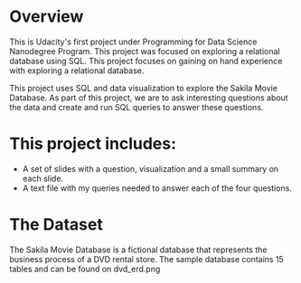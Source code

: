 # Overview
This is Udacity's first project under Programming for Data Science Nanodegree Program. This project was focused on exploring a relational database using SQL.
This project focuses on gaining on hand experience with exploring a relational database. 

This project uses SQL and data visualization to explore the Sakila Movie Database. As part of this project, we are to ask interesting questions about the data and create and run SQL queries to answer these questions.

# This project includes:
* A set of slides with a question, visualization and a small summary on each slide.
* A text file with my queries needed to answer each of the four questions.

# The Dataset
The Sakila Movie Database is a fictional database that represents the business process of a DVD rental store. The sample database contains 15 tables and can be found on dvd_erd.png
